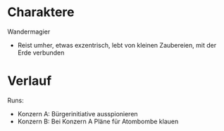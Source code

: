 
# Charaktere
Wandermagier
* Reist umher, etwas exzentrisch, lebt von kleinen Zaubereien, mit der Erde verbunden

# Verlauf
Runs:
* Konzern A: Bürgerinitiative ausspionieren
* Konzern B: Bei Konzern A Pläne für Atombombe klauen
